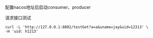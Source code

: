 配置nacos地址后启动consumer、producer

请求接口测试

```shell
curl -L 'http://127.0.0.1:8802/testGet?a=a&uname=jay&uid=12313' \
-H 'uid: h1213'
```
